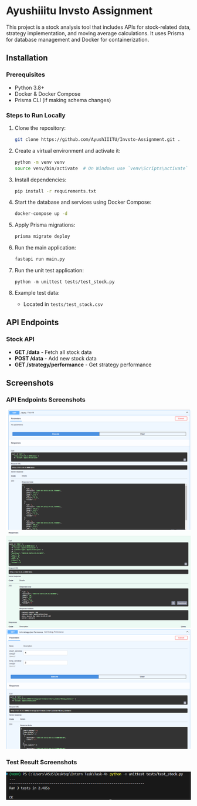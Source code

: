 # Ayushiiitu Invsto Assignment

This project is a stock analysis tool that includes APIs for stock-related data, strategy implementation, and moving average calculations. It uses Prisma for database management and Docker for containerization.

## Installation

### Prerequisites
- Python 3.8+
- Docker & Docker Compose
- Prisma CLI (if making schema changes)

### Steps to Run Locally

1. Clone the repository:
   ```bash
   git clone https://github.com/AyushIIITU/Invsto-Assignment.git .
   ```

2. Create a virtual environment and activate it:
   ```bash
   python -m venv venv
   source venv/bin/activate  # On Windows use `venv\Scripts\activate`
   ```

3. Install dependencies:
   ```bash
   pip install -r requirements.txt
   ```

4. Start the database and services using Docker Compose:
   ```bash
   docker-compose up -d
   ```

5. Apply Prisma migrations:
   ```bash
   prisma migrate deploy
   ```

6. Run the main application:
   ```bash
   fastapi run main.py
   ```
7. Run the unit test application:
   ```base
   python -m unittest tests/test_stock.py
   ```

2. Example test data:
   - Located in `tests/test_stock.csv`

## API Endpoints

### Stock API
- **GET /data** - Fetch all stock data
- **POST /data** - Add new stock data
- **GET /strategy/performance** - Get strategy performance

## Screenshots

### API Endpoints Screenshots

![Demo Image](asset/demo1.png)
![Demo Image](asset/demo2.png)
![Demo Image](asset/demo3.png)

### Test Result Screenshots

![Demo Image](asset/demo4.png)
